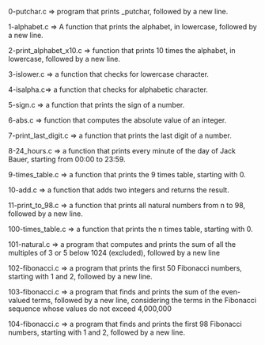 0-putchar.c => program that prints _putchar, followed by a new line.

1-alphabet.c => A function that prints the alphabet, in lowercase, followed by a new line.

2-print_alphabet_x10.c => function that prints 10 times the alphabet, in lowercase, followed by a new line.

3-islower.c => a function that checks for lowercase character.

4-isalpha.c=> a function that checks for alphabetic character.

5-sign.c => a function that prints the sign of a number.

6-abs.c => function that computes the absolute value of an integer.

7-print_last_digit.c =>  a function that prints the last digit of a number.

8-24_hours.c => a function that prints every minute of the day of Jack Bauer, starting from 00:00 to 23:59.

9-times_table.c => a function that prints the 9 times table, starting with 0.

10-add.c => a function that adds two integers and returns the result.

11-print_to_98.c => a function that prints all natural numbers from n to 98, followed by a new line.

100-times_table.c =>  a function that prints the n times table, starting with 0.

101-natural.c => a program that computes and prints the sum of all the multiples of 3 or 5 below 1024 (excluded), followed by a new line

102-fibonacci.c => a program that prints the first 50 Fibonacci numbers, starting with 1 and 2, followed by a new line.

103-fibonacci.c => a program that finds and prints the sum of the even-valued terms, followed by a new line, considering the terms in the Fibonacci sequence whose values do not exceed 4,000,000

104-fibonacci.c => a program that finds and prints the first 98 Fibonacci numbers, starting with 1 and 2, followed by a new line.



